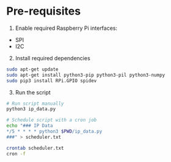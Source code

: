 # Pre-requisites

1. Enable required Raspberry Pi interfaces:
- SPI
- I2C

2. Install required dependencies

```sh
sudo apt-get update
sudo apt-get install python3-pip python3-pil python3-numpy
sudo pip3 install RPi.GPIO spidev
```

3. Run the script

```sh
# Run script manually
python3 ip_data.py

# Schedule script with a cron job
echo "### IP Data
*/5 * * * * python3 $PWD/ip_data.py
###" > scheduler.txt

crontab scheduler.txt
cron -f
```